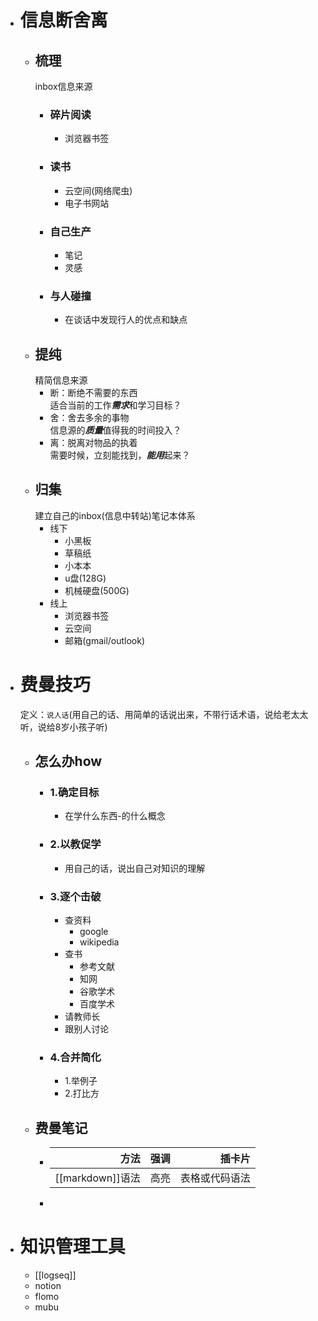 - # 信息断舍离
	- ## 梳理  
	  inbox信息来源
		- ### 碎片阅读
			- 浏览器书签
		- ### 读书
			- 云空间(网络爬虫)
			- 电子书网站
		- ### 自己生产
			- 笔记
			- 灵感
		- ### 与人碰撞
			- 在谈话中发现行人的优点和缺点
	- ## 提纯  
	  精简信息来源
		- 断：断绝不需要的东西  
		  适合当前的工作***需求***和学习目标？
		- 舍：舍去多余的事物  
		  信息源的***质量***值得我的时间投入？
		- 离：脱离对物品的执着  
		  需要时候，立刻能找到，***能用***起来？
	- ## 归集  
	  建立自己的inbox(信息中转站)笔记本体系
		- 线下
			- 小黑板
			- 草稿纸
			- 小本本
			- u盘(128G)
			- 机械硬盘(500G)
		- 线上
			- 浏览器书签
			- 云空间
			- 邮箱(gmail/outlook)
- # 费曼技巧  
  定义：`说人话`(用自己的话、用简单的话说出来，不带行话术语，说给老太太听，说给8岁小孩子听)
	- ## 怎么办how
		- ### 1.确定目标
			- 在学什么东西-的什么概念
		- ### 2.以教促学
			- 用自己的话，说出自己对知识的理解
		- ### 3.逐个击破
			- 查资料
				- google
				- wikipedia
			- 查书
				- 参考文献
				- 知网
				- 谷歌学术
				- 百度学术
			- 请教师长
			- 跟别人讨论
		- ### 4.合并简化
			- 1.举例子
			- 2.打比方
	- ## 费曼笔记
		- |方法|强调|插卡片|  
		  |---:|---:|---:|  
		  |[[markdown]]语法|高亮|表格或代码语法|
		-
- # 知识管理工具
	- [[logseq]]
	- notion
	- flomo
	- mubu